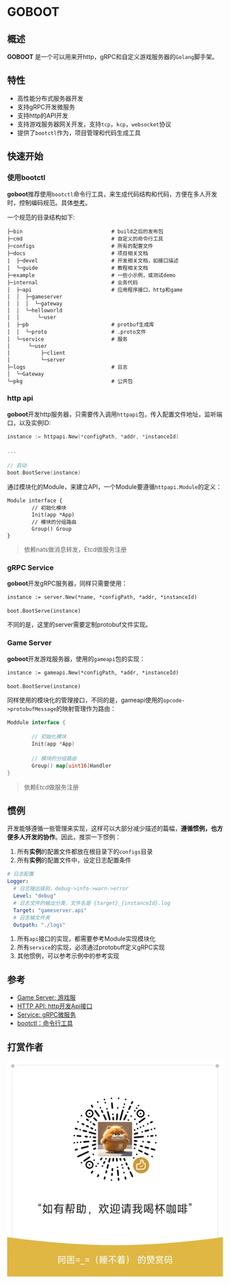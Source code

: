 # GOBOOT

## 概述

**GOBOOT** 是一个可以用来开http，gRPC和自定义游戏服务器的`Golang`脚手架。

## 特性

* 高性能分布式服务器开发
* 支持gRPC开发微服务
* 支持http的API开发
* 支持游戏服务器网关开发，支持`tcp`，`kcp`，`websocket`协议
* 提供了`bootctl`作为，项目管理和代码生成工具

## 快速开始

### 使用bootctl

**goboot**推荐使用`bootctl`命令行工具，来生成代码结构和代码，方便在多人开发时，控制编码规范。具体[参考](./docs/guide/bootctl.m)。

一个规范的目录结构如下:

```
├─bin                             # build之后的发布包
├─cmd                             # 自定义的命令行工具
├─configs                         # 所有的配置文件
├─docs                            # 项目相关文档
|  ├─devel                        # 开发相关文档，如接口描述
│  └─guide                        # 教程相关文档
├─example                         # 一些小示例，或测试demo
├─internal                        # 业务代码
│  ├─api                          # 应用程序接口，http和game
│  │  ├─gameserver
│  │  │  └─gateway
│  │  └─helloworld
│  │      └─user
│  ├─pb                           # protbuf生成库
│  │  └─proto                     # .proto文件
│  └─service                      # 服务
│      └─user
│          ├─client
│          └─server
├─logs                            # 日志
│  └─Gateway
└─pkg                             # 公共包
```

### http api

**goboot**开发http服务器，只需要传入调用`httpapi`包，传入配置文件地址，监听端口，以及实例ID:

```go
instance := httpapi.New(*configPath, *addr, *instanceId)

...

// 启动
boot.BootServe(instance)
```

通过模块化的Module，来建立API，一个Module要遵循`httpapi.Module`的定义：

```golang
Module interface {
		// 初始化模块
		Init(app *App)
		// 模块的分组路由
		Group() Group
}
```

> 依赖nats做消息转发，Etcd做服务注册

### gRPC Service

**goboot**开发gRPC服务器，同样只需要使用：

```
instance := server.New(*name, *configPath, *addr, *instanceId)

boot.BootServe(instance)
```

不同的是，这里的server需要定制protobuf文件实现。

### Game Server

**goboot**开发游戏服务器，使用的`gameapi`包的实现：

```golang
instance := gameapi.New(*configPath, *addr, *instanceId)

boot.BootServe(instance)
```

同样使用的模块化的管理接口，不同的是，gameapi使用的`opcode->protobufMessage`的映射管理作为路由：

```go
Moddule interface {

		// 初始化模块
		Init(app *App)

		// 模块的分组路由
		Group() map[uint16]Handler
}
```

> 依赖Etcd做服务注册

## 惯例

开发能够遵循一些管理来实现，这样可以大部分减少描述的篇幅，**遵循惯例，也方便多人开发的协作**。因此，推崇一下惯例：

1. 所有**实例**的配置文件都放在根目录下的`configs`目录
2. 所有**实例**的配置文件中，设定日志配置条件
```yaml
# 日志配置
Logger:
  # 日志输出级别，debug->info->warn->error
  Level: "debug"
  # 日志文件的输出分类，文件名是 {target}_{instanceId}.log
  Target: "gameserver.api"
  # 日志输文件夹
  Outpath: "./logs"
```
1. 所有`api`接口的实现，都需要参考Module实现模块化
2. 所有`service`的实现，必须通过protobuff定义gRPC实现
3. 其他惯例，可以参考示例中的参考实现

## 参考

* [Game Server: 游戏服](./docs/guide/gameserver.md)
* [HTTP API: http开发Api接口](./docs/guide/httpapi.md)
* [Service: gRPC微服务](./docs/guide/service.md)
* [bootctl：命令行工具](./docs/guide/bootctl.md)

## 打赏作者

![打赏](./docs/guide/image/w_20230424115444.jpg)
